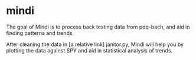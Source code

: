 # mindi
The goal of Mindi is to process back testing data from pdq-bach, and aid in finding patterns and trends.

After cleaning the data in [a relative link] janitor.py, Mindi will help you by plotting the data against SPY and aid in statistical analysis of trends.
